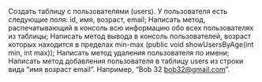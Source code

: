 Создать таблицу с пользователями (users). У пользователя есть следующие поля: id, имя, возраст, email;
Написать метод, распечатывающий в консоль всю информацию обо всех пользователях из таблицы;
Написать метод вывода в консоль пользователей, возраст которых находится в пределах min-max (public void showUsersByAge(int min, int max));
Написать метод удаления пользователя по имени;
Написать метод добавления пользователя в таблицу users из строки вида “имя возраст email”. Например, “Bob 32 bob32@gmail.com”.
